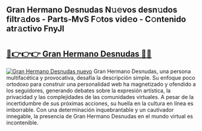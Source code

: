 ## Gran Hermano Desnudas N𝚞𝚎vos desn𝚞dos filtr𝚊dos - Parts-MvS F𝚘tos vid𝚎o - C𝚘ntenido atr𝚊ctivo FnyJl

# <h2><a href="http://mb8w71.tromn.icu/?c=Gran+Hermano+Desnudas">🔗👉👉👉 Gran Hermano Desnudas 🔗🔗</a></h2>

[![Gran Hermano Desnudas nuevo](https://i.imgur.com/pEAQMta.gif)](http://mb8w71.tromn.icu/?c=Gran+Hermano+Desnudas)
Gran Hermano Desnudas, una persona multifacética y provocativa, desafía la descripción simple. Su enfoque poco ortodoxo para construir una personalidad web ha magnetizado y ofendido a los seguidores, generando debates sobre la expresión artística, la privacidad y las complejidades de las comunidades virtuales. A pesar de la incertidumbre de sus próximas acciones, su huella en la cultura en línea es imborrable. Con una determinación inquebrantable y un cautivador innegable, la presencia de Gran Hermano Desnudas en el mundo virtual es incontenible.

